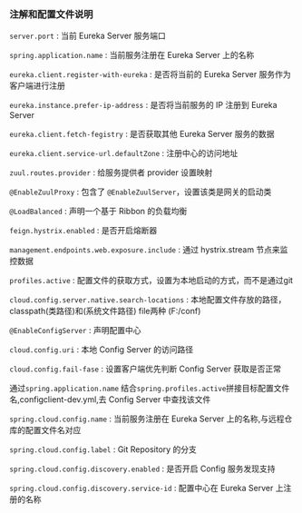 ### 注解和配置文件说明

`server.port` : 当前 Eureka Server 服务端口

`spring.application.name` : 当前服务注册在 Eureka Server 上的名称

`eureka.client.register-with-eureka` : 是否将当前的 Eureka Server 服务作为客户端进行注册

`eureka.instance.prefer-ip-address` : 是否将当前服务的 IP 注册到 Eureka Server

`eureka.client.fetch-fegistry` : 是否获取其他 Eureka Server 服务的数据

`eureka.client.service-url.defaultZone` : 注册中心的访问地址

`zuul.routes.provider` : 给服务提供者 provider 设置映射

`@EnableZuulProxy` : 包含了 `@EnableZuulServer`，设置该类是网关的启动类

`@LoadBalanced` : 声明一个基于 Ribbon 的负载均衡

`feign.hystrix.enabled` : 是否开启熔断器

`management.endpoints.web.exposure.include` : 通过 hystrix.stream 节点来监控数据

`profiles.active` : 配置文件的获取方式，设置为本地启动的方式，而不是通过git

`cloud.config.server.native.search-locations` : 本地配置文件存放的路径，classpath(类路径)和(系统文件路径) file两种 (F:/conf)

`@EnableConfigServer` : 声明配置中心

`cloud.config.uri` : 本地 Config Server 的访问路径

`cloud.config.fail-fase` : 设置客户端优先判断 Config Server 获取是否正常

通过`spring.application.name` 结合`spring.profiles.active`拼接目标配置文件名,configclient-dev.yml,去 Config Server 中查找该文件

`spring.cloud.config.name` : 当前服务注册在 Eureka Server 上的名称,与远程仓库的配置文件名对应

`spring.cloud.config.label` : Git Repository  的分支

`spring.cloud.config.discovery.enabled` : 是否开启 Config 服务发现支持

`spring.cloud.config.discovery.service-id` : 配置中心在 Eureka Server 上注册的名称
